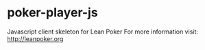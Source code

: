 poker-player-js
===============

Javascript client skeleton for Lean Poker For more information visit: http://leanpoker.org
